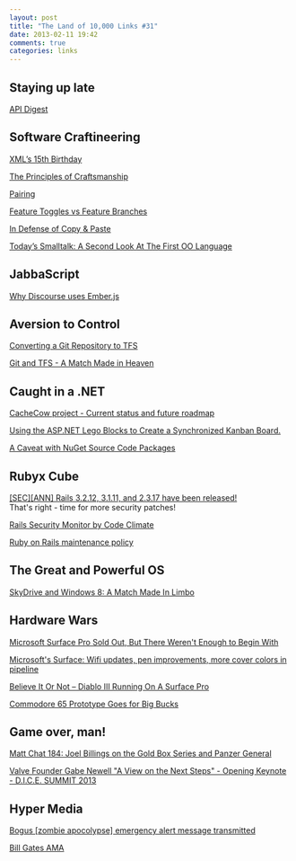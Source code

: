 ```yaml
---
layout: post
title: "The Land of 10,000 Links #31"
date: 2013-02-11 19:42
comments: true
categories: links
---
```

## Staying up late
[API Digest](http://us6.campaign-archive1.com/?u=0f63ff041b31c52a104f5b830&id=7dfe8e78f6)

## Software Craftineering
[XML’s 15th Birthday](https://www.tbray.org/ongoing/When/201x/2013/02/10/XML-at-15)

[The Principles of Craftsmanship](http://blog.8thlight.com/uncle-bob/2013/02/10/ThePrinciplesOfCraftsmanship.html)

[Pairing](http://stevenjackson.github.com/2013/02/09/pairing/)

[Feature Toggles vs Feature Branches](http://geekswithblogs.net/Optikal/archive/2013/02/10/152069.aspx)

[In Defense of Copy & Paste](http://zacharyvoase.com/2013/02/08/copypasta/)

[Today’s Smalltalk: A Second Look At The First OO Language](http://blog.smartbear.com/software-quality/bid/244282/Today-s-Smalltalk-A-Second-Look-At-The-First-OO-Language)

## JabbaScript
[Why Discourse uses Ember.js](http://eviltrout.com/2013/02/10/why-discourse-uses-emberjs.html)

## Aversion to Control
[Converting a Git Repository to TFS](http://bloggingabout.net/blogs/vagif/archive/2013/02/10/converting-a-git-repository-to-tfs.aspx)

[Git and TFS - A Match Made in Heaven](http://jamescbender.azurewebsites.net/?p=371)

## Caught in a .NET
[CacheCow project - Current status and future roadmap](http://byterot.blogspot.co.uk/2013/02/cachecow-asp-net-web-api-caching-current-status-roadmap.html)

[Using the ASP.NET Lego Blocks to Create a Synchronized Kanban Board.](http://lostechies.com/erichexter/2013/02/10/using-the-asp-net-lego-blocks-to-create-a-synchronized-kanban-board/?utm_source=feedburner&utm_medium=twitter&utm_campaign=Feed%3A+LosTechies+%28LosTechies%29)

[A Caveat with NuGet Source Code Packages](http://haacked.com/archive/2013/02/10/a-caveat-with-nuget-source-code-packages.aspx)

## Rubyx Cube
[\[SEC\]\[ANN\] Rails 3.2.12, 3.1.11, and 2.3.17 have been released!](http://weblog.rubyonrails.org/2013/2/11/SEC-ANN-Rails-3-2-12-3-1-11-and-2-3-17-have-been-released/)  
That's right - time for more security patches!

[Rails Security Monitor by Code Climate](https://codeclimate.com/security-monitor)

[Ruby on Rails maintenance policy](http://blog.steveklabnik.com/posts/2013-02-11-ruby-on-rails-maintenance-policy)

## The Great and Powerful OS
[SkyDrive and Windows 8: A Match Made In Limbo](http://ammonsonline.com/2013/02/skydrive-and-windows-8-a-match-made-in-limbo/)

## Hardware Wars
[Microsoft Surface Pro Sold Out, But There Weren't Enough to Begin With](http://mashable.com/2013/02/10/microsoft-surface-pro-shortages/?utm_source=feedburner&utm_medium=feed&utm_campaign=Feed%3A+Mashable+%28Mashable%29)

[Microsoft's Surface: Wifi updates, pen improvements, more cover colors in pipeline](http://www.zdnet.com/microsofts-surface-wifi-updates-pen-improvements-more-cover-colors-in-pipeline-7000011130/)

[Believe It Or Not – Diablo III Running On A Surface Pro](http://www.winextra.com/gaming/believe-it-or-not-diablo-iii-running-on-a-surface-pro-video/)

[Commodore 65 Prototype Goes for Big Bucks](http://www.tomconte.fr/post/42827681883/another-commodore-65-auction-sold-for-7-625)

## Game over, man!
[Matt Chat 184: Joel Billings on the Gold Box Series and Panzer General](http://www.youtube.com/watch?v=uQvUI26khpg&feature=youtu.be&a)  

[Valve Founder Gabe Newell "A View on the Next Steps" - Opening Keynote - D.I.C.E. SUMMIT 2013](http://www.youtube.com/watch?v=PeYxKIDGh8I&feature=youtu.be)

## Hyper Media
[Bogus \[zombie apocolypse\] emergency alert message transmitted](http://www.krtv.com/news/bogus-emergency-alert-message-transmitted/)

[Bill Gates AMA](http://www.reddit.com/r/IAmA/comments/18bhme/im_bill_gates_cochair_of_the_bill_melinda_gates/?limit=500)